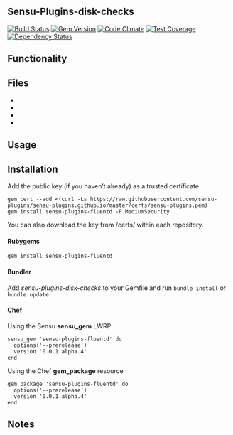 ## Sensu-Plugins-disk-checks

[![Build Status](https://travis-ci.org/sensu-plugins/sensu-plugins-fluentd.svg?branch=master)][1]
[![Gem Version](https://badge.fury.io/rb/sensu-plugins-fluentd.svg)][2]
[![Code Climate](https://codeclimate.com/github/sensu-plugins/sensu-plugins-fluentd/badges/gpa.svg)][3]
[![Test Coverage](https://codeclimate.com/github/sensu-plugins/sensu-plugins-fluentd/badges/coverage.svg)][4]
[![Dependency Status](https://gemnasium.com/sensu-plugins/sensu-plugins-fluentd.svg)][5]

## Functionality

## Files
 *
 *
 *
 *

## Usage

## Installation

Add the public key (if you haven’t already) as a trusted certificate

```
gem cert --add <(curl -Ls https://raw.githubusercontent.com/sensu-plugins/sensu-plugins.github.io/master/certs/sensu-plugins.pem)
gem install sensu-plugins-fluentd -P MediumSecurity
```

You can also download the key from /certs/ within each repository.

#### Rubygems

`gem install sensu-plugins-fluentd`

#### Bundler

Add *sensu-plugins-disk-checks* to your Gemfile and run `bundle install` or `bundle update`

#### Chef

Using the Sensu **sensu_gem** LWRP
```
sensu_gem 'sensu-plugins-fluentd' do
  options('--prerelease')
  version '0.0.1.alpha.4'
end
```

Using the Chef **gem_package** resource
```
gem_package 'sensu-plugins-fluentd' do
  options('--prerelease')
  version '0.0.1.alpha.4'
end
```

## Notes

[1]:[https://travis-ci.org/sensu-plugins/sensu-plugins-fluentd]
[2]:[http://badge.fury.io/rb/sensu-plugins-fluentd]
[3]:[https://codeclimate.com/github/sensu-plugins/sensu-plugins-fluentd]
[4]:[https://codeclimate.com/github/sensu-plugins/sensu-plugins-fluentd]
[5]:[https://gemnasium.com/sensu-plugins/sensu-plugins-fluentd]
